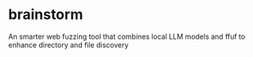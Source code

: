 # brainstorm
An smarter web fuzzing tool that combines local LLM models and ffuf to enhance directory and file discovery

